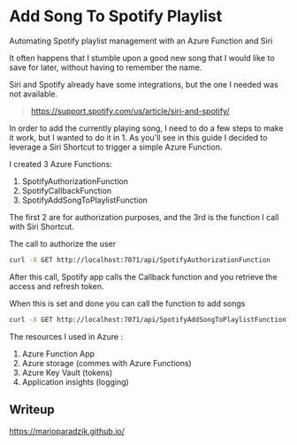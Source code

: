 # Add Song To Spotify Playlist
Automating Spotify playlist management with an Azure Function and Siri

It often happens that I stumble upon a good new song that I would like to save for later, without having to remember the name.

Siri and Spotify already have some integrations, but the one I needed was not available.
> https://support.spotify.com/us/article/siri-and-spotify/

In order to add the currently playing song, I need to do a few steps to make it work, but I wanted to do it in 1.
As you'll see in this guide I decided to leverage a Siri Shortcut to trigger a simple Azure Function.

I created 3 Azure Functions:

1. SpotifyAuthorizationFunction 
2. SpotifyCallbackFunction
3. SpotifyAddSongToPlaylistFunction

The first 2 are for authorization purposes, and the 3rd is the function I call with Siri Shortcut.

The call to authorize the user

```bash
curl -X GET http://localhost:7071/api/SpotifyAuthorizationFunction
```

After this call, Spotify app calls the Callback function and you retrieve the access and refresh token.

When this is set and done you can call the function to add songs

```bash
curl -X GET http://localhost:7071/api/SpotifyAddSongToPlaylistFunction?passpharse=YourPasspharse
```
The resources I used in Azure : 
1. Azure Function App 
2. Azure storage (commes with Azure Functions)
3. Azure Key Vault (tokens)
4. Application insights (logging)

## Writeup

https://marioparadzik.github.io/
